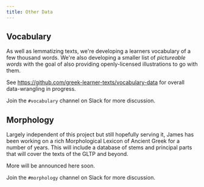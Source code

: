 ```yaml
---
title: Other Data
---
```


## Vocabulary

As well as lemmatizing texts, we're developing a learners vocabulary of a few thousand words. We're also developing a smaller list of _pictureable words_ with the goal of also providing openly-licensed illustrations to go with them.

See <https://github.com/greek-learner-texts/vocabulary-data> for overall data-wrangling in progress.

Join the `#vocabulary` channel on Slack for more discussion.

## Morphology

Largely independent of this project but still hopefully serving it, James has been working on a rich Morphological Lexicon of Ancient Greek for a number of years. This will include a database of stems and principal parts that will cover the texts of the GLTP and beyond.

More will be announced here soon.

Join the `#morphology` channel on Slack for more discussion.